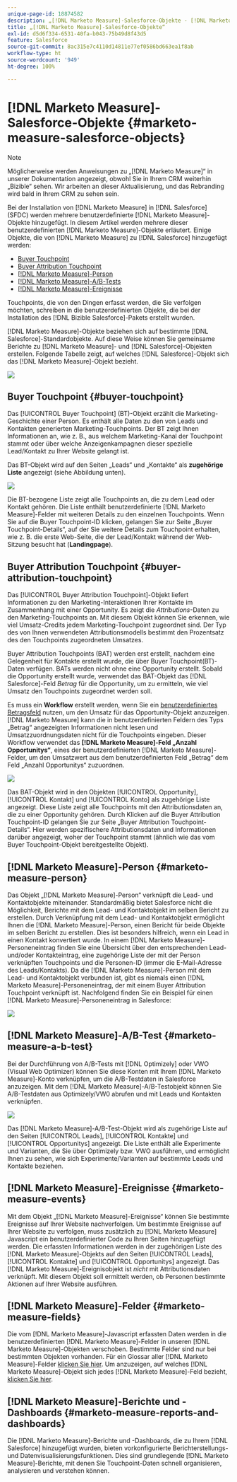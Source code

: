 ```yaml
---
unique-page-id: 18874582
description: „[!DNL Marketo Measure]-Salesforce-Objekte - [!DNL Marketo Measure] - Produktdokumentation“
title: „[!DNL Marketo Measure]-Salesforce-Objekte“
exl-id: d5d6f334-6531-40fa-b043-75b49d8f43d5
feature: Salesforce
source-git-commit: 8ac315e7c4110d14811e77ef0586bd663ea1f8ab
workflow-type: ht
source-wordcount: '949'
ht-degree: 100%

---
```


# [!DNL Marketo Measure]-Salesforce-Objekte {#marketo-measure-salesforce-objects}

>[!NOTE]
>
>Möglicherweise werden Anweisungen zu „[!DNL Marketo Measure]“ in unserer Dokumentation angezeigt, obwohl Sie in Ihrem CRM weiterhin „Bizible“ sehen. Wir arbeiten an dieser Aktualisierung, und das Rebranding wird bald in Ihrem CRM zu sehen sein.

Bei der Installation von [!DNL Marketo Measure] in [!DNL Salesforce] (SFDC) werden mehrere benutzerdefinierte [!DNL Marketo Measure]-Objekte hinzugefügt. In diesem Artikel werden mehrere dieser benutzerdefinierten [!DNL Marketo Measure]-Objekte erläutert. Einige Objekte, die von [!DNL Marketo Measure] zu [!DNL Salesforce] hinzugefügt werden:

* [Buyer Touchpoint](#touchpoint)
* [Buyer Attribution Touchpoint](#attribution)
* [[!DNL Marketo Measure]-Person](#person)
* [[!DNL Marketo Measure]-A/B-Tests](#ab)
* [[!DNL Marketo Measure]-Ereignisse](#events)

Touchpoints, die von den Dingen erfasst werden, die Sie verfolgen möchten, schreiben in die benutzerdefinierten Objekte, die bei der Installation des [!DNL Bizible Salesforce]-Pakets erstellt wurden.

[!DNL Marketo Measure]-Objekte beziehen sich auf bestimmte [!DNL Salesforce]-Standardobjekte. Auf diese Weise können Sie gemeinsame Berichte zu [!DNL Marketo Measure]- und [!DNL Salesforce]-Objekten erstellen. Folgende Tabelle zeigt, auf welches [!DNL Salesforce]-Objekt sich das [!DNL Marketo Measure]-Objekt bezieht.

![](assets/1-1.png)

## Buyer Touchpoint {#buyer-touchpoint}

Das [!UICONTROL Buyer Touchpoint] (BT)-Objekt erzählt die Marketing-Geschichte einer Person. Es enthält alle Daten zu den von Leads und Kontakten generierten Marketing-Touchpoints. Der BT zeigt Ihnen Informationen an, wie z. B., aus welchem Marketing-Kanal der Touchpoint stammt oder über welche Anzeigenkampagnen dieser spezielle Lead/Kontakt zu Ihrer Website gelangt ist.

Das BT-Objekt wird auf den Seiten „Leads“ und „Kontakte“ als **zugehörige Liste** angezeigt (siehe Abbildung unten).

![](assets/2-1.png)

Die BT-bezogene Liste zeigt alle Touchpoints an, die zu dem Lead oder Kontakt gehören. Die Liste enthält benutzerdefinierte [!DNL Marketo Measure]-Felder mit weiteren Details zu den einzelnen Touchpoints. Wenn Sie auf die Buyer Touchpoint-ID klicken, gelangen Sie zur Seite „Buyer Touchpoint-Details“, auf der Sie weitere Details zum Touchpoint erhalten, wie z. B. die erste Web-Seite, die der Lead/Kontakt während der Web-Sitzung besucht hat (**Landingpage**).

## Buyer Attribution Touchpoint {#buyer-attribution-touchpoint}

Das [!UICONTROL Buyer Attribution Touchpoint]-Objekt liefert Informationen zu den Marketing-Interaktionen Ihrer Kontakte im Zusammenhang mit einer Opportunity. Es zeigt die *Attributions*-Daten zu den Marketing-Touchpoints an. Mit diesem Objekt können Sie erkennen, wie viel Umsatz-Credits jedem Marketing-Touchpoint zugeordnet sind. Der Typ des von Ihnen verwendeten Attributionsmodells bestimmt den Prozentsatz des den Touchpoints zugeordneten Umsatzes.

Buyer Attribution Touchpoints (BAT) werden erst erstellt, nachdem eine Gelegenheit für Kontakte erstellt wurde, die über Buyer Touchpoint(BT)-Daten verfügen. BATs werden nicht ohne eine Opportunity erstellt. Sobald die Opportunity erstellt wurde, verwendet das BAT-Objekt das [!DNL Salesforce]-Feld *Betrag* für die Opportunity, um zu ermitteln, wie viel Umsatz den Touchpoints zugeordnet werden soll.

Es muss ein **Workflow** erstellt werden, wenn Sie ein [benutzerdefiniertes Betragsfeld](/help/advanced-marketo-measure-features/custom-revenue-amount/using-a-custom-revenue-amount-field.md) nutzen, um den Umsatz für das Opportunity-Objekt anzuzeigen. [!DNL Marketo Measure] kann die in benutzerdefinierten Feldern des Typs „Betrag“ angezeigten Informationen nicht lesen und Umsatzzuordnungsdaten nicht für die Touchpoints eingeben. Dieser Workflow verwendet das **[!DNL Marketo Measure]-Feld „Anzahl Opportunitys“**, eines der benutzerdefinierten [!DNL Marketo Measure]-Felder, um den Umsatzwert aus dem benutzerdefinierten Feld „Betrag“ dem Feld „Anzahl Opportunitys“ zuzuordnen.

![](assets/3-1.png)

Das BAT-Objekt wird in den Objekten [!UICONTROL Opportunity], [!UICONTROL Kontakt] und [!UICONTROL Konto] als zugehörige Liste angezeigt. Diese Liste zeigt alle Touchpoints mit den Attributionsdaten an, die zu einer Opportunity gehören. Durch Klicken auf die Buyer Attribution Touchpoint-ID gelangen Sie zur Seite „Buyer Attribution Touchpoint-Details“. Hier werden spezifischere Attributionsdaten und Informationen darüber angezeigt, woher der Touchpoint stammt (ähnlich wie das vom Buyer Touchpoint-Objekt bereitgestellte Objekt).

## [!DNL Marketo Measure]-Person {#marketo-measure-person}

Das Objekt „[!DNL Marketo Measure]-Person“ verknüpft die Lead- und Kontaktobjekte miteinander. Standardmäßig bietet Salesforce nicht die Möglichkeit, Berichte mit dem Lead- und Kontaktobjekt im selben Bericht zu erstellen. Durch Verknüpfung mit dem Lead- und Kontaktobjekt ermöglicht Ihnen die [!DNL Marketo Measure]-Person, einen Bericht für beide Objekte im selben Bericht zu erstellen. Dies ist besonders hilfreich, wenn ein Lead in einen Kontakt konvertiert wurde. In einem [!DNL Marketo Measure]-Personeneintrag finden Sie eine Übersicht über den entsprechenden Lead- und/oder Kontakteintrag, eine zugehörige Liste der mit der Person verknüpften Touchpoints und die Personen-ID (immer die E-Mail-Adresse des Leads/Kontakts). Da die [!DNL Marketo Measure]-Person mit dem Lead- und Kontaktobjekt verbunden ist, gibt es niemals einen [!DNL Marketo Measure]-Personeneintrag, der mit einem Buyer Attribution Touchpoint verknüpft ist. Nachfolgend finden Sie ein Beispiel für einen [!DNL Marketo Measure]-Personeneintrag in Salesforce:

![](assets/4.png)

## [!DNL Marketo Measure]-A/B-Test {#marketo-measure-a-b-test}

Bei der Durchführung von A/B-Tests mit [!DNL Optimizely] oder VWO (Visual Web Optimizer) können Sie diese Konten mit Ihrem [!DNL Marketo Measure]-Konto verknüpfen, um die A/B-Testdaten in Salesforce anzuzeigen. Mit dem [!DNL Marketo Measure]-A/B-Testobjekt können Sie A/B-Testdaten aus Optimizely/VW0 abrufen und mit Leads und Kontakten verknüpfen.

![](assets/5.png)

Das [!DNL Marketo Measure]-A/B-Test-Objekt wird als zugehörige Liste auf den Seiten [!UICONTROL Leads], [!UICONTROL Kontakte] und [!UICONTROL Opportunitys] angezeigt. Die Liste enthält alle Experimente und Varianten, die Sie über Optimizely bzw. VWO ausführen, und ermöglicht Ihnen zu sehen, wie sich Experimente/Varianten auf bestimmte Leads und Kontakte beziehen.

## [!DNL Marketo Measure]-Ereignisse {#marketo-measure-events}

Mit dem Objekt „[!DNL Marketo Measure]-Ereignisse“ können Sie bestimmte Ereignisse auf Ihrer Website nachverfolgen. Um bestimmte Ereignisse auf Ihrer Website zu verfolgen, muss zusätzlich zu [!DNL Marketo Measure] Javascript ein benutzerdefinierter Code zu Ihren Seiten hinzugefügt werden. Die erfassten Informationen werden in der zugehörigen Liste des [!DNL Marketo Measure]-Objekts auf den Seiten [!UICONTROL Leads], [!UICONTROL Kontakte] und [!UICONTROL Opportunitys] angezeigt. Das [!DNL Marketo Measure]-Ereignisobjekt ist *nicht* mit Attributionsdaten verknüpft. Mit diesem Objekt soll ermittelt werden, ob Personen bestimmte Aktionen auf Ihrer Website ausführen.

## [!DNL Marketo Measure]-Felder {#marketo-measure-fields}

Die vom [!DNL Marketo Measure]-Javascript erfassten Daten werden in die benutzerdefinierten [!DNL Marketo Measure]-Felder in unseren [!DNL Marketo Measure]-Objekten verschoben. Bestimmte Felder sind nur bei bestimmten Objekten vorhanden. Für ein Glossar aller [!DNL Marketo Measure]-Felder [klicken Sie hier](/help/introduction-to-marketo-measure/overview-resources/glossary-of-marketo-measure-fields.md). Um anzuzeigen, auf welches [!DNL Marketo Measure]-Objekt sich jedes [!DNL Marketo Measure]-Feld bezieht, [klicken Sie hier](/help/configuration-and-setup/marketo-measure-and-salesforce/marketo-measure-object-and-field-taxonomy.md).

## [!DNL Marketo Measure]-Berichte und -Dashboards {#marketo-measure-reports-and-dashboards}

Die [!DNL Marketo Measure]-Berichte und -Dashboards, die zu Ihrem [!DNL Salesforce] hinzugefügt wurden, bieten vorkonfigurierte Berichterstellungs- und Datenvisualisierungsfunktionen. Dies sind grundlegende [!DNL Marketo Measure]-Berichte, mit denen Sie Touchpoint-Daten schnell organisieren, analysieren und verstehen können.
